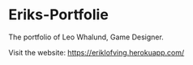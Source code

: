 # Eriks-Portfolie

The portfolio of Leo Whalund, Game Designer.

Visit the website: https://eriklofving.herokuapp.com/ 
